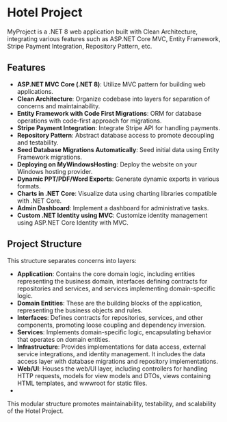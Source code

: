 # Hotel Project

MyProject is a .NET 8 web application built with Clean Architecture, integrating various features such as ASP.NET Core MVC, Entity Framework, Stripe Payment Integration, Repository Pattern, etc.

## Features

- **ASP.NET MVC Core (.NET 8)**: Utilize MVC pattern for building web applications.
- **Clean Architecture**: Organize codebase into layers for separation of concerns and maintainability.
- **Entity Framework with Code First Migrations**: ORM for database operations with code-first approach for migrations.
- **Stripe Payment Integration**: Integrate Stripe API for handling payments.
- **Repository Pattern**: Abstract database access to promote decoupling and testability.
- **Seed Database Migrations Automatically**: Seed initial data using Entity Framework migrations.
- **Deploying on MyWindowsHosting**: Deploy the website on your Windows hosting provider.
- **Dynamic PPT/PDF/Word Exports**: Generate dynamic exports in various formats.
- **Charts in .NET Core**: Visualize data using charting libraries compatible with .NET Core.
- **Admin Dashboard**: Implement a dashboard for administrative tasks.
- **Custom .NET Identity using MVC**: Customize identity management using ASP.NET Core Identity with MVC.

## Project Structure

This structure separates concerns into layers:

- **Applicatiion**: Contains the core domain logic, including entities representing the business domain, interfaces defining contracts for repositories and services, and services implementing domain-specific logic.
- **Domain Entities**: These are the building blocks of the application, representing the business objects and rules.
- **Interfaces**: Defines contracts for repositories, services, and other components, promoting loose coupling and dependency inversion.
- **Services**: Implements domain-specific logic, encapsulating behavior that operates on domain entities.
- **Infrastructure**: Provides implementations for data access, external service integrations, and identity management. It includes the data access layer with database migrations and repository implementations.
- **Web/UI**: Houses the web/UI layer, including controllers for handling HTTP requests, models for view models and DTOs, views containing HTML templates, and wwwroot for static files.
- 
This modular structure promotes maintainability, testability, and scalability of the Hotel Project.




